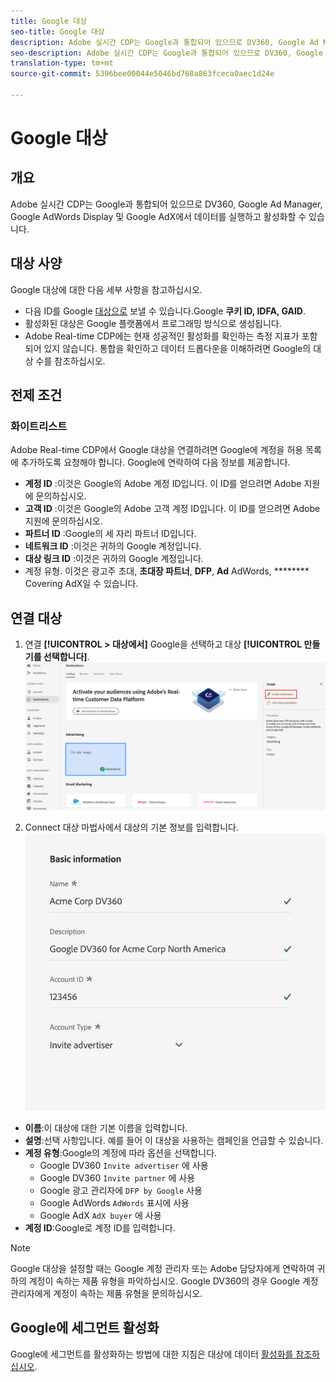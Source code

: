 ```yaml
---
title: Google 대상
seo-title: Google 대상
description: Adobe 실시간 CDP는 Google과 통합되어 있으므로 DV360, Google Ad Manager, Google AdWords 및 Google AdX에서 데이터를 실행하고 활성화할 수 있습니다.
seo-description: Adobe 실시간 CDP는 Google과 통합되어 있으므로 DV360, Google Ad Manager, Google AdWords 및 Google AdX에서 데이터를 실행하고 활성화할 수 있습니다.
translation-type: tm+mt
source-git-commit: 5396bee00044e5046bd768a863fceca0aec1d24e

---
```



# Google 대상

## 개요

Adobe 실시간 CDP는 Google과 통합되어 있으므로 DV360, Google Ad Manager, Google AdWords Display 및 Google AdX에서 데이터를 실행하고 활성화할 수 있습니다.

## 대상 사양

Google 대상에 대한 다음 세부 사항을 참고하십시오.

* 다음 ID를 Google [대상으로](https://www.adobe.io/apis/experienceplatform/home/profile-identity-segmentation/profile-identity-segmentation-services.html#!api-specification/markdown/narrative/technical_overview/identity_namespace_overview/identity_namespace_overview.md) 보낼 수 있습니다.Google **쿠키 ID, IDFA, GAID**.
* 활성화된 대상은 Google 플랫폼에서 프로그래밍 방식으로 생성됩니다.
* Adobe Real-time CDP에는 현재 성공적인 활성화를 확인하는 측정 지표가 포함되어 있지 않습니다. 통합을 확인하고 데이터 드롭다운을 이해하려면 Google의 대상 수를 참조하십시오.

## 전제 조건

### 화이트리스트

Adobe Real-time CDP에서 Google 대상을 연결하려면 Google에 계정을 허용 목록에 추가하도록 요청해야 합니다. Google에 연락하여 다음 정보를 제공합니다.

* **계정 ID** :이것은 Google의 Adobe 계정 ID입니다. 이 ID를 얻으려면 Adobe 지원에 문의하십시오.
* **고객 ID** :이것은 Google의 Adobe 고객 계정 ID입니다. 이 ID를 얻으려면 Adobe 지원에 문의하십시오.
* **파트너 ID** :Google의 세 자리 파트너 ID입니다.
* **네트워크 ID** :이것은 귀하의 Google 계정입니다.
* **대상 링크 ID** :이것은 귀하의 Google 계정입니다.
* 계정 유형. 이것은 광고주 초대, **초대장 파트너**, **DFP**, **Ad** AdWords, ******** Covering AdX일 수 있습니다.


## 연결 대상

1. 연결 **[!UICONTROL > 대상에서]** Google을 선택하고 대상 **[!UICONTROL 만들기를 선택합니다]**.
   ![Google 대상 연결](/help/rtcdp/destinations/assets/google-destination.png)

2. Connect 대상 마법사에서 대상의 기본 정보를 입력합니다.
   ![기본 정보 Google](/help/rtcdp/destinations/assets/google-basic-information.png)
* **이름**:이 대상에 대한 기본 이름을 입력합니다.
* **설명**:선택 사항입니다. 예를 들어 이 대상을 사용하는 캠페인을 언급할 수 있습니다.
* **계정 유형**:Google의 계정에 따라 옵션을 선택합니다.
   * Google DV360 `Invite advertiser` 에 사용
   * Google DV360 `Invite partner` 에 사용
   * Google 광고 관리자에 `DFP by Google` 사용
   * Google AdWords `AdWords` 표시에 사용
   * Google AdX `AdX buyer` 에 사용
* **계정 ID**:Google로 계정 ID를 입력합니다.

>[!NOTE]
>
>Google 대상을 설정할 때는 Google 계정 관리자 또는 Adobe 담당자에게 연락하여 귀하의 계정이 속하는 제품 유형을 파악하십시오. Google DV360의 경우 Google 계정 관리자에게 계정이 속하는 제품 유형을 문의하십시오. 

## Google에 세그먼트 활성화

Google에 세그먼트를 활성화하는 방법에 대한 지침은 대상에 데이터 [활성화를 참조하십시오](/help/rtcdp/destinations/activate-destinations.md).